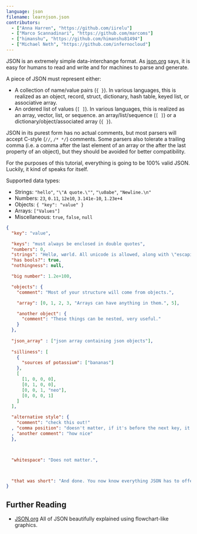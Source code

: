 ```yaml
---
language: json
filename: learnjson.json
contributors:
  - ["Anna Harren", "https://github.com/iirelu"]
  - ["Marco Scannadinari", "https://github.com/marcoms"]
  - ["himanshu", "https://github.com/himanshu81494"]
  - ["Michael Neth", "https://github.com/infernocloud"]
---
```


JSON is an extremely simple data-interchange format. As [json.org](http://json.org) says, it is easy for humans to read and write and for machines to parse and generate.

A piece of JSON must represent either:
* A collection of name/value pairs (`{ }`). In various languages, this is realized as an object, record, struct, dictionary, hash table, keyed list, or associative array.
* An ordered list of values (`[ ]`). In various languages, this is realized as an array, vector, list, or sequence.
 an array/list/sequence (`[ ]`) or a dictionary/object/associated array (`{ }`).

JSON in its purest form has no actual comments, but most parsers will accept C-style (`//`, `/* */`) comments. Some parsers also tolerate a trailing comma (i.e. a comma after the last element of an array or the after the last property of an object), but they should be avoided for better compatibility.

For the purposes of this tutorial, everything is going to be 100% valid JSON. Luckily, it kind of speaks for itself.

Supported data types:

* Strings: `"hello"`, `"\"A quote.\""`, `"\u0abe"`, `"Newline.\n"`
* Numbers: `23`, `0.11`, `12e10`, `3.141e-10`, `1.23e+4`
* Objects: `{ "key": "value" }`
* Arrays: `["Values"]`
* Miscellaneous: `true`, `false`, `null`

```json
{
  "key": "value",

  "keys": "must always be enclosed in double quotes",
  "numbers": 0,
  "strings": "Hellø, wørld. All unicode is allowed, along with \"escaping\".",
  "has bools?": true,
  "nothingness": null,

  "big number": 1.2e+100,

  "objects": {
    "comment": "Most of your structure will come from objects.",

    "array": [0, 1, 2, 3, "Arrays can have anything in them.", 5],

    "another object": {
      "comment": "These things can be nested, very useful."
    }
  },
  
  "json_array" : ["json array containing json objects"],
  
  "silliness": [
    {
      "sources of potassium": ["bananas"]
    },
    [
      [1, 0, 0, 0],
      [0, 1, 0, 0],
      [0, 0, 1, "neo"],
      [0, 0, 0, 1]
    ]
  ],

  "alternative style": {
    "comment": "check this out!"
  , "comma position": "doesn't matter, if it's before the next key, it's valid"
  , "another comment": "how nice"
  },



  "whitespace": "Does not matter.",



  "that was short": "And done. You now know everything JSON has to offer."
}
```

## Further Reading

* [JSON.org](http://json.org) All of JSON beautifully explained using flowchart-like graphics.
